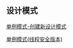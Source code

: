 ## 设计模式

[单例模式-创建新设计模式](./singleton/readme.md)

[单例模式(线程安全版本)](./singleton_thread_safe/readme.md)







